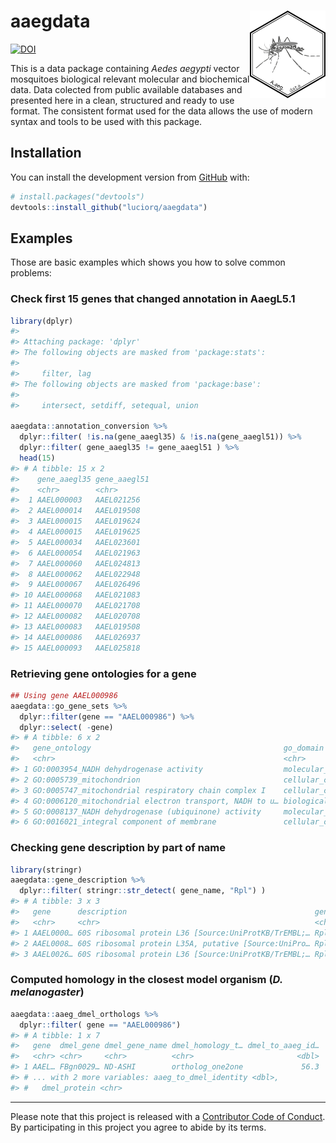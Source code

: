 
<!-- README.md is generated from README.Rmd. Please edit that file -->
aaegdata <img src="man/figures/aaegdata_logo.svg" align="right" height=140 />
=============================================================================

[![DOI](https://zenodo.org/badge/138066714.svg)](https://zenodo.org/badge/latestdoi/138066714)

This is a data package containing *Aedes aegypti* vector mosquitoes biological relevant molecular and biochemical data. Data colected from public available databases and presented here in a clean, structured and ready to use format. The consistent format used for the data allows the use of modern syntax and tools to be used with this package.

Installation
------------

<!-- You can install the released version of aaegdata from [CRAN](https://CRAN.R-project.org) with:

``` r
install.packages("aaegdata")
```
-->
You can install the development version from [GitHub](https://github.com/) with:

``` r
# install.packages("devtools")
devtools::install_github("luciorq/aaegdata")
```

Examples
--------

Those are basic examples which shows you how to solve common problems:

### Check first 15 genes that changed annotation in AaegL5.1

``` r
library(dplyr)
#> 
#> Attaching package: 'dplyr'
#> The following objects are masked from 'package:stats':
#> 
#>     filter, lag
#> The following objects are masked from 'package:base':
#> 
#>     intersect, setdiff, setequal, union

aaegdata::annotation_conversion %>%
  dplyr::filter( !is.na(gene_aaegl35) & !is.na(gene_aaegl51)) %>%
  dplyr::filter( gene_aaegl35 != gene_aaegl51 ) %>%
  head(15)
#> # A tibble: 15 x 2
#>    gene_aaegl35 gene_aaegl51
#>    <chr>        <chr>       
#>  1 AAEL000003   AAEL021256  
#>  2 AAEL000014   AAEL019508  
#>  3 AAEL000015   AAEL019624  
#>  4 AAEL000015   AAEL019625  
#>  5 AAEL000034   AAEL023601  
#>  6 AAEL000054   AAEL021963  
#>  7 AAEL000060   AAEL024813  
#>  8 AAEL000062   AAEL022948  
#>  9 AAEL000067   AAEL026496  
#> 10 AAEL000068   AAEL021083  
#> 11 AAEL000070   AAEL021708  
#> 12 AAEL000082   AAEL020708  
#> 13 AAEL000083   AAEL019508  
#> 14 AAEL000086   AAEL026937  
#> 15 AAEL000093   AAEL025818
```

### Retrieving gene ontologies for a gene

``` r
## Using gene AAEL000986
aaegdata::go_gene_sets %>%
  dplyr::filter(gene == "AAEL000986") %>%
  dplyr::select( -gene)
#> # A tibble: 6 x 2
#>   gene_ontology                                           go_domain       
#>   <chr>                                                   <chr>           
#> 1 GO:0003954_NADH dehydrogenase activity                  molecular_funct…
#> 2 GO:0005739_mitochondrion                                cellular_compon…
#> 3 GO:0005747_mitochondrial respiratory chain complex I    cellular_compon…
#> 4 GO:0006120_mitochondrial electron transport, NADH to u… biological_proc…
#> 5 GO:0008137_NADH dehydrogenase (ubiquinone) activity     molecular_funct…
#> 6 GO:0016021_integral component of membrane               cellular_compon…
```

### Checking gene description by part of name

``` r
library(stringr)
aaegdata::gene_description %>%
  dplyr::filter( stringr::str_detect( gene_name, "Rpl") )
#> # A tibble: 3 x 3
#>   gene      description                                          gene_name
#>   <chr>     <chr>                                                <chr>    
#> 1 AAEL0000… 60S ribosomal protein L36 [Source:UniProtKB/TrEMBL;… Rpl36-1  
#> 2 AAEL0008… 60S ribosomal protein L35A, putative [Source:UniPro… Rpl35    
#> 3 AAEL0026… 60S ribosomal protein L36 [Source:UniProtKB/TrEMBL;… Rpl36-2
```

### Computed homology in the closest model organism (*D. melanogaster*)

``` r
aaegdata::aaeg_dmel_orthologs %>%
  dplyr::filter( gene == "AAEL000986")
#> # A tibble: 1 x 7
#>   gene  dmel_gene dmel_gene_name dmel_homology_t… dmel_to_aaeg_id…
#>   <chr> <chr>     <chr>          <chr>                       <dbl>
#> 1 AAEL… FBgn0029… ND-ASHI        ortholog_one2one             56.3
#> # ... with 2 more variables: aaeg_to_dmel_identity <dbl>,
#> #   dmel_protein <chr>
```

------------------------------------------------------------------------

Please note that this project is released with a [Contributor Code of Conduct](CODE_OF_CONDUCT.md). By participating in this project you agree to abide by its terms.
